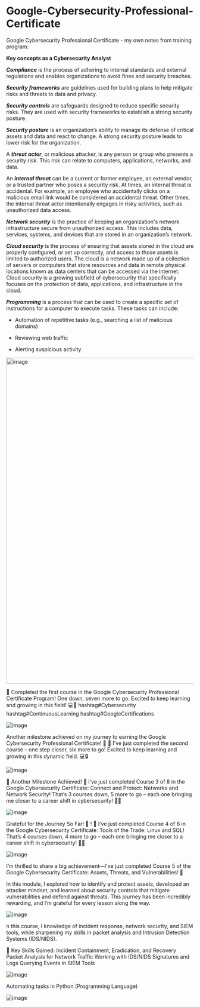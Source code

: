 # Google-Cybersecurity-Professional-Certificate
Google Cybersecurity Professional Certificate - my own notes from training program:

<b> Key concepts as a Cybersecurity Analyst </b>

**_Compliance_** is the process of adhering to internal standards and external regulations and enables organizations to avoid fines and security breaches.

_**Security frameworks**_ are guidelines used for building plans to help mitigate risks and threats to data and privacy.

_**Security controls**_ are safeguards designed to reduce specific security risks. They are used with security frameworks to establish a strong security posture.

_**Security posture**_ is an organization’s ability to manage its defense of critical assets and data and react to change. A strong security posture leads to lower risk for the organization.

A _**threat actor**_, or malicious attacker, is any person or group who presents a security risk. This risk can relate to computers, applications, networks, and data.

An _**internal threat**_ can be a current or former employee, an external vendor, or a trusted partner who poses a security risk. At times, an internal threat is accidental. For example, an employee who accidentally clicks on a malicious email link would be considered an accidental threat. Other times, the internal threat actor intentionally engages in risky activities, such as unauthorized data access.

_**Network security**_ is the practice of keeping an organization's network infrastructure secure from unauthorized access. This includes data, services, systems, and devices that are stored in an organization’s network.

_**Cloud security**_ is the process of ensuring that assets stored in the cloud are properly configured, or set up correctly, and access to those assets is limited to authorized users. The cloud is a network made up of a collection of servers or computers that store resources and data in remote physical locations known as data centers that can be accessed via the internet. Cloud security is a growing subfield of cybersecurity that specifically focuses on the protection of data, applications, and infrastructure in the cloud.

_**Programming**_ is a process that can be used to create a specific set of instructions for a computer to execute tasks. These tasks can include:

- Automation of repetitive tasks (e.g., searching a list of malicious domains)

- Reviewing web traffic 

- Alerting suspicious activity

<img width="1129" height="873" alt="image" src="https://github.com/user-attachments/assets/3ae6e750-50e2-4dc2-9b71-f3304511061b" />

<b></b>

🎉 Completed the first course in the Google Cybersecurity Professional Certificate Program! One down, seven more to go. Excited to keep learning and growing in this field! 💻🔐 hashtag#Cybersecurity hashtag#ContinuousLearning hashtag#GoogleCertifications

![image](https://github.com/user-attachments/assets/7f09176e-89c6-4ecc-a116-0049dbd0a1e0)

Another milestone achieved on my journey to earning the Google Cybersecurity Professional Certificate! 🎉 🙏 
I've just completed the second course – one step closer, six more to go! Excited to keep learning and growing in this dynamic field. 💻🔒

![image](https://github.com/user-attachments/assets/35a78c76-5e9b-43c7-a455-94300f0063d9)

🎉 Another Milestone Achieved! 🎉
I’ve just completed Course 3 of 8 in the Google Cybersecurity Certificate: Connect and Protect: Networks and Network Security! That’s 3 courses down, 5 more to go – each one bringing me closer to a career shift in cybersecurity! 🚀💼

![image](https://github.com/user-attachments/assets/49bebb39-22f5-4306-a0f4-6b2c815ca795)

Grateful for the Journey So Far! 🙌 ! 🎉
I’ve just completed Course 4 of 8 in the Google Cybersecurity Certificate: Tools of the Trade: Linux and SQL! That’s 4 courses down, 4 more to go – each one bringing me closer to a career shift in cybersecurity! 🚀💼

![image](https://github.com/user-attachments/assets/3dc38297-2118-46c1-8d7f-f6cd10a57e04)

I’m thrilled to share a big achievement—I've just completed Course 5 of the Google Cybersecurity Certificate: Assets, Threats, and Vulnerabilities! 🎉

In this module, I explored how to identify and protect assets, developed an attacker mindset, and learned about security controls that mitigate vulnerabilities and defend against threats. This journey has been incredibly rewarding, and I’m grateful for every lesson along the way.

![image](https://github.com/user-attachments/assets/9d946c3c-af1f-4b03-be77-3e7ebd152985)

n this course, I knowledge of incident response, network security, and SIEM tools, while sharpening my skills in packet analysis and Intrusion Detection Systems (IDS/NIDS). 

🧠 Key Skills Gained:
Incident Containment, Eradication, and Recovery
Packet Analysis for Network Traffic
Working with IDS/NIDS Signatures and Logs
Querying Events in SIEM Tools

![image](https://github.com/user-attachments/assets/59e469d0-2b47-4030-a2cd-e38aeb9c4f3a)

Automating tasks in Python (Programming Language)

![image](https://github.com/user-attachments/assets/ab82d9a3-0b23-451e-9386-518a5db3bb03)









